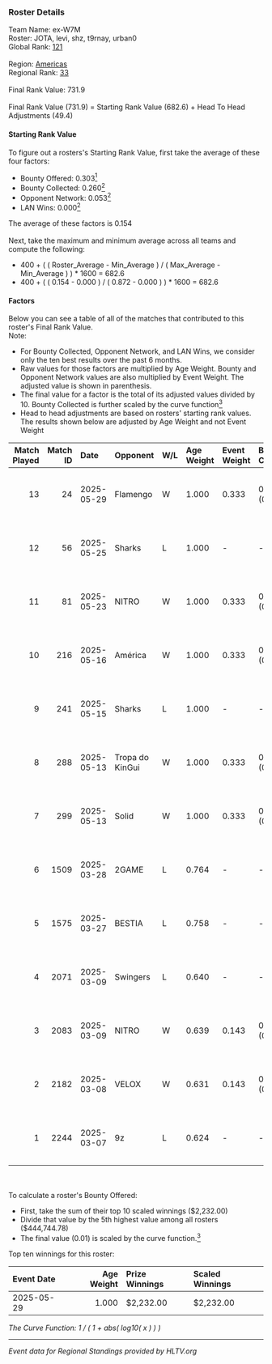 ### Roster Details<br />
Team Name: ex-W7M<br />
Roster: JOTA, levi, shz, t9rnay, urban0<br />
Global Rank: [121](../../standings_global_2025_06_02.md)<br />
<br />
Region: [Americas]( ../../standings_americas_2025_06_02.md)<br />
Regional Rank: [33]( ../../standings_americas_2025_06_02.md)<br />
<br />
Final Rank Value:  731.9<br />
<br />
Final Rank Value (731.9) = Starting Rank Value (682.6) + Head To Head Adjustments (49.4)<br />

#### Starting Rank Value<br />
To figure out a rosters's Starting Rank Value, first take the average of these four factors:<br />
- Bounty Offered: 0.303[<sup>1</sup>](#table2)
- Bounty Collected: 0.260[<sup>2</sup>](#table1)
- Opponent Network: 0.053[<sup>2</sup>](#table1)
- LAN Wins: 0.000[<sup>2</sup>](#table1)

The average of these factors is 0.154<br />
<br />
Next, take the maximum and minimum average across all teams and compute the following:<br />
- 400 + ( ( Roster_Average - Min_Average ) / ( Max_Average - Min_Average ) ) * 1600 = 682.6
- 400 + ( ( 0.154 - 0.000 ) / ( 0.872 - 0.000 ) ) * 1600 = 682.6


#### Factors<br />
Below you can see a table of all of the matches that contributed to this roster's Final Rank Value.<br />
Note:<br />

- For Bounty Collected, Opponent Network, and LAN Wins, we consider only the ten best results over the past 6 months.
- Raw values for those factors are multiplied by Age Weight. Bounty and Opponent Network values are also multiplied by Event Weight. The adjusted value is shown in parenthesis.
- The final value for a factor is the total of its adjusted values divided by 10. Bounty Collected is further scaled by the curve function[<sup>3</sup>](#curveFunction)
- Head to head adjustments are based on rosters' starting rank values. The results shown below are adjusted by Age Weight and not Event Weight
<span id="table1"></span><br />


| Match Played | Match ID | Date       | Opponent        | W/L | Age Weight | Event Weight | Bounty Collected | Opponent Network | LAN Wins  | H2H Adj. | Roster                          |
| -: | -: | :- | :- | :- | :- | :- | :- | :- | :- | -: | :- |
|           13 |       24 | 2025-05-29 | Flamengo        | W   | 1.000      | 0.333        | 0.004 (0.001)    | 0.317 (0.106)    | 0 (0.000) |    16.86 | JOTA, levi, shz, t9rnay, urban0 |
|           12 |       56 | 2025-05-25 | Sharks          | L   | 1.000      | -            | -                | -                | -         |    -6.69 | JOTA, levi, shz, t9rnay, urban0 |
|           11 |       81 | 2025-05-23 | NITRO           | W   | 1.000      | 0.333        | 0.005 (0.002)    | 0.346 (0.115)    | 0 (0.000) |    13.37 | JOTA, levi, shz, t9rnay, urban0 |
|           10 |      216 | 2025-05-16 | América         | W   | 1.000      | 0.333        | 0.002 (0.001)    | 0.208 (0.069)    | 0 (0.000) |    13.86 | JOTA, levi, shz, t9rnay, urban0 |
|            9 |      241 | 2025-05-15 | Sharks          | L   | 1.000      | -            | -                | -                | -         |    -6.43 | JOTA, levi, shz, t9rnay, urban0 |
|            8 |      288 | 2025-05-13 | Tropa do KinGui | W   | 1.000      | 0.333        | 0.001 (0.000)    | 0.113 (0.038)    | 0 (0.000) |    12.46 | JOTA, levi, shz, t9rnay, urban0 |
|            7 |      299 | 2025-05-13 | Solid           | W   | 1.000      | 0.333        | 0.029 (0.010)    | 0.506 (0.168)    | 0 (0.000) |    24.73 | JOTA, levi, shz, t9rnay, urban0 |
|            6 |     1509 | 2025-03-28 | 2GAME           | L   | 0.764      | -            | -                | -                | -         |   -11.80 | horvy, JOTA, levi, shz, t9rnay  |
|            5 |     1575 | 2025-03-27 | BESTIA          | L   | 0.758      | -            | -                | -                | -         |    -8.29 | horvy, JOTA, levi, shz, t9rnay  |
|            4 |     2071 | 2025-03-09 | Swingers        | L   | 0.640      | -            | -                | -                | -         |    -6.99 | fokiu, JOTA, levi, shz, t9rnay  |
|            3 |     2083 | 2025-03-09 | NITRO           | W   | 0.639      | 0.143        | 0.005 (0.000)    | 0.346 (0.032)    | 0 (0.000) |    10.40 | fokiu, JOTA, levi, shz, t9rnay  |
|            2 |     2182 | 2025-03-08 | VELOX           | W   | 0.631      | 0.143        | 0.000 (0.000)    | 0.065 (0.006)    | 0 (0.000) |     4.69 | fokiu, JOTA, levi, shz, t9rnay  |
|            1 |     2244 | 2025-03-07 | 9z              | L   | 0.624      | -            | -                | -                | -         |    -6.81 | fokiu, JOTA, levi, shz, t9rnay  |

<br />
<span id="table2"></span><br />
To calculate a roster's Bounty Offered:<br />

- First, take the sum of their top 10 scaled winnings ($2,232.00)
- Divide that value by the 5th highest value among all rosters ($444,744.78)
- The final value (0.01) is scaled by the curve function.[<sup>3</sup>](#curveFunction)

Top ten winnings for this roster:<br />

| Event Date | Age Weight | Prize Winnings | Scaled Winnings |
| :- | -: | :- | :- |
| 2025-05-29 |      1.000 | $2,232.00      | $2,232.00       |


<span id="curveFunction"></span>_The Curve Function: 1 / ( 1 + abs( log10( x ) ) )_<br />

---
_Event data for Regional Standings provided by HLTV.org_<br />

